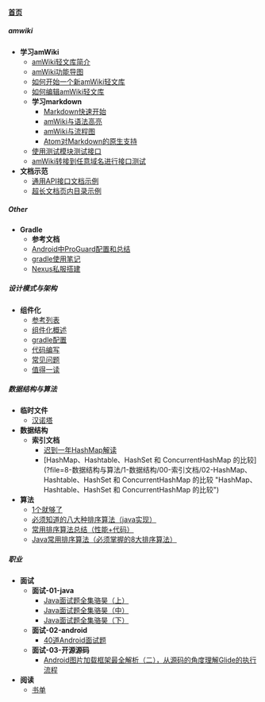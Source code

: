 
#### [首页](?file=home-首页)

##### amwiki
- **学习amWiki**
    - [amWiki轻文库简介](?file=10-amwiki/001-学习amWiki/01-amWiki轻文库简介 "amWiki轻文库简介")
    - [amWiki功能导图](?file=10-amwiki/001-学习amWiki/02-amWiki功能导图 "amWiki功能导图")
    - [如何开始一个新amWiki轻文库](?file=10-amwiki/001-学习amWiki/03-如何开始一个新amWiki轻文库 "如何开始一个新amWiki轻文库")
    - [如何编辑amWiki轻文库](?file=10-amwiki/001-学习amWiki/04-如何编辑amWiki轻文库 "如何编辑amWiki轻文库")
    - **学习markdown**
        - [Markdown快速开始](?file=10-amwiki/001-学习amWiki/05-学习markdown/01-Markdown快速开始 "Markdown快速开始")
        - [amWiki与语法高亮](?file=10-amwiki/001-学习amWiki/05-学习markdown/02-amWiki与语法高亮 "amWiki与语法高亮")
        - [amWiki与流程图](?file=10-amwiki/001-学习amWiki/05-学习markdown/03-amWiki与流程图 "amWiki与流程图")
        - [Atom对Markdown的原生支持](?file=10-amwiki/001-学习amWiki/05-学习markdown/05-Atom对Markdown的原生支持 "Atom对Markdown的原生支持")
    - [使用测试模块测试接口](?file=10-amwiki/001-学习amWiki/06-使用测试模块测试接口 "使用测试模块测试接口")
    - [amWiki转接到任意域名进行接口测试](?file=10-amwiki/001-学习amWiki/07-amWiki转接到任意域名进行接口测试 "amWiki转接到任意域名进行接口测试")
- **文档示范**
    - [通用API接口文档示例](?file=10-amwiki/002-文档示范/001-通用API接口文档示例 "通用API接口文档示例")
    - [超长文档页内目录示例](?file=10-amwiki/002-文档示范/002-超长文档页内目录示例 "超长文档页内目录示例")

##### Other
- **Gradle**
    - **参考文档**
    - [Android中ProGuard配置和总结](?file=6-Other/01-Gradle/01-Android中ProGuard配置和总结 "Android中ProGuard配置和总结")
    - [gradle使用笔记](?file=6-Other/01-Gradle/02-gradle使用笔记 "gradle使用笔记")
    - [Nexus私服搭建](?file=6-Other/01-Gradle/03-Nexus私服搭建 "Nexus私服搭建")

##### 设计模式与架构
- **组件化**
    - [参考列表](?file=7-设计模式与架构/01-组件化/1-参考列表 "参考列表")
    - [组件化概述](?file=7-设计模式与架构/01-组件化/21-组件化概述 "组件化概述")
    - [gradle配置](?file=7-设计模式与架构/01-组件化/22-gradle配置 "gradle配置")
    - [代码编写](?file=7-设计模式与架构/01-组件化/23-代码编写 "代码编写")
    - [常见问题](?file=7-设计模式与架构/01-组件化/24-常见问题 "常见问题")
    - [值得一读](?file=7-设计模式与架构/01-组件化/29-值得一读 "值得一读")

##### 数据结构与算法
- **临时文件**
    - [汉诺塔](?file=8-数据结构与算法/0-临时文件/01-汉诺塔 "汉诺塔")
- **数据结构**
    - **索引文档**
        - [迟到一年HashMap解读](?file=8-数据结构与算法/1-数据结构/00-索引文档/01-迟到一年HashMap解读 "迟到一年HashMap解读")
        - [HashMap、Hashtable、HashSet 和 ConcurrentHashMap 的比较](?file=8-数据结构与算法/1-数据结构/00-索引文档/02-HashMap、Hashtable、HashSet 和 ConcurrentHashMap 的比较 "HashMap、Hashtable、HashSet 和 ConcurrentHashMap 的比较")
- **算法**
    - [1个就够了](?file=8-数据结构与算法/2-算法/01-1个就够了 "1个就够了")
    - [必须知道的八大种排序算法（java实现）](?file=8-数据结构与算法/2-算法/02-必须知道的八大种排序算法（java实现） "必须知道的八大种排序算法（java实现）")
    - [常用排序算法总结（性能+代码）](?file=8-数据结构与算法/2-算法/03-常用排序算法总结（性能+代码） "常用排序算法总结（性能+代码）")
    - [Java常用排序算法（必须掌握的8大排序算法）](?file=8-数据结构与算法/2-算法/04-Java常用排序算法（必须掌握的8大排序算法） "Java常用排序算法（必须掌握的8大排序算法）")

##### 职业
- **面试**
    - **面试-01-java**
        - [Java面试题全集骆昊（上）](?file=9-职业/1-面试/01-面试-01-java/01-Java面试题全集骆昊（上） "Java面试题全集骆昊（上）")
        - [Java面试题全集骆昊（中）](?file=9-职业/1-面试/01-面试-01-java/02-Java面试题全集骆昊（中） "Java面试题全集骆昊（中）")
        - [Java面试题全集骆昊（下）](?file=9-职业/1-面试/01-面试-01-java/03-Java面试题全集骆昊（下） "Java面试题全集骆昊（下）")
    - **面试-02-android**
        - [40道Android面试题](?file=9-职业/1-面试/02-面试-02-android/01-40道Android面试题 "40道Android面试题")
    - **面试-03-开源源码**
        - [Android图片加载框架最全解析（二），从源码的角度理解Glide的执行流程](?file=9-职业/1-面试/03-面试-03-开源源码/01-Android图片加载框架最全解析（二），从源码的角度理解Glide的执行流程 "Android图片加载框架最全解析（二），从源码的角度理解Glide的执行流程")
- **阅读**
    - [书单](?file=9-职业/2-阅读/01-书单 "书单")
